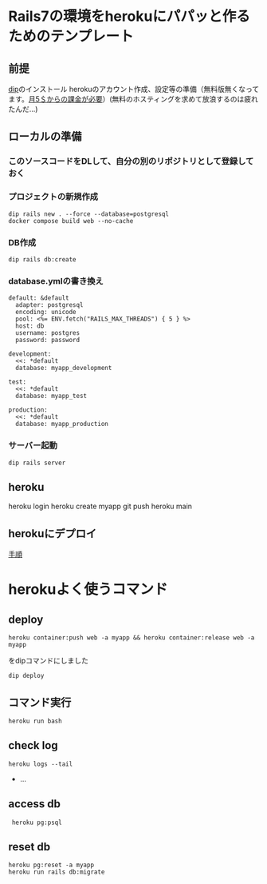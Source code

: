 # Rails7の環境をherokuにパパッと作るためのテンプレート

## 前提
[dip](https://github.com/bibendi/dip)のインストール
herokuのアカウント作成、設定等の準備（無料版無くなってます。[月5＄からの課金が必要](https://jp.heroku.com/pricing)）(無料のホスティングを求めて放浪するのは疲れたんだ...)

## ローカルの準備

### このソースコードをDLして、自分の別のリポジトリとして登録しておく

### プロジェクトの新規作成
```
dip rails new . --force --database=postgresql
docker compose build web --no-cache	
```

### DB作成
```
dip rails db:create
```

### database.ymlの書き換え
```
default: &default
  adapter: postgresql
  encoding: unicode
  pool: <%= ENV.fetch("RAILS_MAX_THREADS") { 5 } %>
  host: db
  username: postgres
  password: password

development:
  <<: *default
  database: myapp_development

test:
  <<: *default
  database: myapp_test

production:
  <<: *default
  database: myapp_production
```

### サーバー起動
```
dip rails server
```

## heroku
heroku login
heroku create myapp
git push heroku main

## herokuにデプロイ
[手順](https://devcenter.heroku.com/ja/articles/build-docker-images-heroku-yml)

# herokuよく使うコマンド
## deploy
```
heroku container:push web -a myapp && heroku container:release web -a myapp
```
をdipコマンドにしました
```
dip deploy
```

## コマンド実行
```
heroku run bash
```

## check log
```
heroku logs --tail
```
* ...


## access db
```
 heroku pg:psql
```

## reset db
```
heroku pg:reset -a myapp
heroku run rails db:migrate
```

